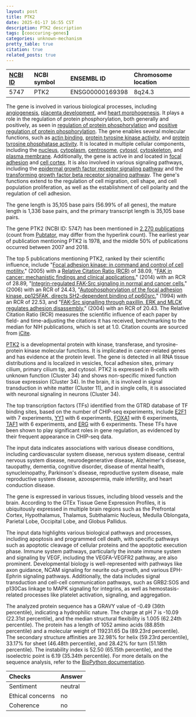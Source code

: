 ```yaml
---
layout: post
title: PTK2
date: 2025-01-17 16:55 CST
description: PTK2 description
tags: [cooccuring-genes]
categories: unknown-mechanism
pretty_table: true
citation: true
related_posts: true
---
```




| [NCBI ID](https://www.ncbi.nlm.nih.gov/gene/5747) | NCBI symbol | ENSEMBL ID | Chromosome location |
| :-------- | :------- | :-------- | :------- |
| 5747  | PTK2 | ENSG00000169398 | 8q24.3 |



The gene is involved in various biological processes, including [angiogenesis](https://amigo.geneontology.org/amigo/term/GO:0001525), [placenta development](https://amigo.geneontology.org/amigo/term/GO:0001890), and [heart morphogenesis](https://amigo.geneontology.org/amigo/term/GO:0003007). It plays a role in the regulation of protein phosphorylation, both generally and positively, as seen in [regulation of protein phosphorylation](https://amigo.geneontology.org/amigo/term/GO:0001932) and [positive regulation of protein phosphorylation](https://amigo.geneontology.org/amigo/term/GO:0001934). The gene enables several molecular functions, such as [actin binding](https://amigo.geneontology.org/amigo/term/GO:0003779), [protein tyrosine kinase activity](https://amigo.geneontology.org/amigo/term/GO:0004713), and [protein tyrosine phosphatase activity](https://amigo.geneontology.org/amigo/term/GO:0004725). It is located in multiple cellular components, including the [nucleus](https://amigo.geneontology.org/amigo/term/GO:0005634), [cytoplasm](https://amigo.geneontology.org/amigo/term/GO:0005737), [centrosome](https://amigo.geneontology.org/amigo/term/GO:0005813), [cytosol](https://amigo.geneontology.org/amigo/term/GO:0005829), [cytoskeleton](https://amigo.geneontology.org/amigo/term/GO:0005856), and [plasma membrane](https://amigo.geneontology.org/amigo/term/GO:0005886). Additionally, the gene is active in and located in [focal adhesion](https://amigo.geneontology.org/amigo/term/GO:0005925) and [cell cortex](https://amigo.geneontology.org/amigo/term/GO:0005938). It is also involved in various signaling pathways, including the [epidermal growth factor receptor signaling pathway](https://amigo.geneontology.org/amigo/term/GO:0007173) and the [transforming growth factor beta receptor signaling pathway](https://amigo.geneontology.org/amigo/term/GO:0007179). The gene's functions extend to the regulation of cell migration, cell shape, and cell population proliferation, as well as the establishment of cell polarity and the regulation of cell adhesion.


The gene length is 35,105 base pairs (56.99% of all genes), the mature length is 1,336 base pairs, and the primary transcript length is 35,105 base pairs.


The gene PTK2 (NCBI ID: 5747) has been mentioned in [2,270 publications](https://pubmed.ncbi.nlm.nih.gov/?term=%22PTK2%22) (count from [Pubtator](https://academic.oup.com/nar/article/47/W1/W587/5494727), may differ from the hyperlink count). The earliest year of publication mentioning PTK2 is 1978, and the middle 50% of publications occurred between 2007 and 2018.


The top 5 publications mentioning PTK2, ranked by their scientific influence, include "[Focal adhesion kinase: in command and control of cell motility.](https://pubmed.ncbi.nlm.nih.gov/15688067)" (2005) with a [Relative Citation Ratio (RCR)](https://journals.plos.org/plosbiology/article?id=10.1371/journal.pbio.1002541) of 38.09, "[FAK in cancer: mechanistic findings and clinical applications.](https://pubmed.ncbi.nlm.nih.gov/25098269)" (2014) with an RCR of 28.89, "[Integrin-regulated FAK-Src signaling in normal and cancer cells.](https://pubmed.ncbi.nlm.nih.gov/16919435)" (2006) with an RCR of 24.43, "[Autophosphorylation of the focal adhesion kinase, pp125FAK, directs SH2-dependent binding of pp60src.](https://pubmed.ncbi.nlm.nih.gov/7509446)" (1994) with an RCR of 22.53, and "[FAK-Src signalling through paxillin, ERK and MLCK regulates adhesion disassembly.](https://pubmed.ncbi.nlm.nih.gov/14743221)" (2004) with an RCR of 20.43. The Relative Citation Ratio (RCR) measures the scientific influence of each paper by field- and time-adjusting the citations it has received, benchmarking to the median for NIH publications, which is set at 1.0. Citation counts are sourced from [iCite](https://icite.od.nih.gov).


[PTK2](https://www.proteinatlas.org/ENSG00000169398-PTK2) is a developmental protein with kinase, transferase, and tyrosine-protein kinase molecular functions. It is implicated in cancer-related genes and has evidence at the protein level. The gene is detected in all RNA tissue distributions and is localized in vesicles, focal adhesion sites, primary cilium, primary cilium tip, and cytosol. PTK2 is expressed in B-cells with unknown function (Cluster 34) and shows non-specific mixed function tissue expression (Cluster 34). In the brain, it is involved in signal transduction in white matter (Cluster 11), and in single cells, it is associated with neuronal signaling in neurons (Cluster 34).


The top transcription factors (TFs) identified from the GTRD database of TF binding sites, based on the number of CHIP-seq experiments, include [E2F1](https://www.ncbi.nlm.nih.gov/gene/1869) with 7 experiments, [YY1](https://www.ncbi.nlm.nih.gov/gene/7528) with 6 experiments, [FOXA1](https://www.ncbi.nlm.nih.gov/gene/3169) with 6 experiments, [TAF1](https://www.ncbi.nlm.nih.gov/gene/6872) with 6 experiments, and [ERG](https://www.ncbi.nlm.nih.gov/gene/2078) with 6 experiments. These TFs have been shown to play significant roles in gene regulation, as evidenced by their frequent appearance in CHIP-seq data.



The input data indicates associations with various disease conditions, including cardiovascular system disease, nervous system disease, central nervous system disease, neurodegenerative disease, Alzheimer's disease, tauopathy, dementia, cognitive disorder, disease of mental health, synucleinopathy, Parkinson's disease, reproductive system disease, male reproductive system disease, azoospermia, male infertility, and heart conduction disease.



The gene is expressed in various tissues, including blood vessels and the brain. According to the GTEx Tissue Gene Expression Profiles, it is ubiquitously expressed in multiple brain regions such as the Prefrontal Cortex, Hypothalamus, Thalamus, Subthalamic Nucleus, Medulla Oblongata, Parietal Lobe, Occipital Lobe, and Globus Pallidus.


The input data highlights various biological pathways and processes, including apoptosis and programmed cell death, with specific pathways such as apoptotic cleavage of cellular proteins and the apoptotic execution phase. Immune system pathways, particularly the innate immune system and signaling by VEGF, including the VEGFA-VEGFR2 pathway, are also prominent. Developmental biology is well-represented with pathways like axon guidance, NCAM signaling for neurite out-growth, and various EPH-Ephrin signaling pathways. Additionally, the data includes signal transduction and cell-cell communication pathways, such as GRB2:SOS and p130Cas linkage to MAPK signaling for integrins, as well as hemostasis-related processes like platelet activation, signaling, and aggregation.



The analyzed protein sequence has a GRAVY value of -0.49 (36th percentile), indicating a hydrophilic nature. The charge at pH 7 is -10.09 (22.31st percentile), and the median structural flexibility is 1.005 (62.24th percentile). The protein has a length of 1052 amino acids (88.85th percentile) and a molecular weight of 119231.65 Da (89.23rd percentile). The secondary structure affinities are 32.98% for helix (59.23rd percentile), 33.17% for sheet (46.48th percentile), and 28.42% for turn (51.18th percentile). The instability index is 52.50 (65.15th percentile), and the isoelectric point is 6.19 (35.34th percentile). For more details on the sequence analysis, refer to the [BioPython documentation](https://biopython.org/docs/1.75/api/Bio.SeqUtils.ProtParam.html).





| Checks    | Answer |
| :-------- | :------- |
| Sentiment  | neutral   |
| Ethical concerns | no     |
| Coherence    | no    |